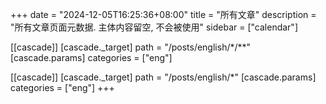 +++
date = "2024-12-05T16:25:36+08:00"
title = "所有文章"
description = "所有文章页面元数据. 主体内容留空, 不会被使用"
sidebar = ["calendar"]

[[cascade]]
  [cascade._target]
    path = "/posts/english/*/**"
  [cascade.params]
    categories = ["eng"]

[[cascade]]
  [cascade._target]
    path = "/posts/english/*"
  [cascade.params]
    categories = ["eng"]
+++
